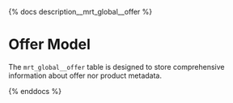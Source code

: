 {% docs description__mrt_global__offer %}
# Offer Model

The `mrt_global__offer` table is designed to store comprehensive information about offer nor product metadata.

{% enddocs %}
